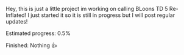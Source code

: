 Hey, this is just a little project im working on calling BLoons TD 5 Re-Inflated! I just started it so it is still in progress but I will post regular updates!

Estimated progress: 0.5%

Finished:
Nothing 👍
